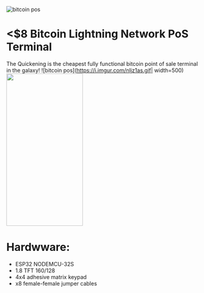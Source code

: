 ![bitcoin pos](https://i.imgur.com/MmSiOjs.png)

# <$8 Bitcoin Lightning Network PoS Terminal

The Quickening is the cheapest fully functional bitcoin point of sale terminal in the galaxy!
![bitcoin pos](https://i.imgur.com/nIjz1as.gif| width=500)
<img src="https://camo.githubusercontent.com/..." data-canonical-src="https://gyazo.com/eb5c5741b6a9a16c692170a41a49c858.png" width="200" height="400" />
 # Hardwware:
* ESP32 NODEMCU-32S
* 1.8 TFT 160/128
* 4x4 adhesive matrix keypad
* x8 female-female jumper cables
